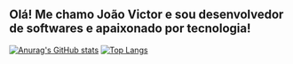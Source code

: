 ## Olá! Me chamo João Victor e sou desenvolvedor de softwares e apaixonado por tecnologia! 
<div>

   [![Anurag's GitHub stats](https://github-readme-stats.vercel.app/api?username=joaovictorssz&show_icons=true)](https://github.com/anuraghazra/github-readme-stats)
   [![Top Langs](https://github-readme-stats.vercel.app/api/top-langs/?username=joaovictorssz&layout=compact)](https://github.com/joaovictorssz/github-readme-stats)


</div>
